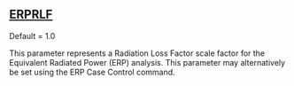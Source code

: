 ## [ERPRLF](https://nexus.hexagon.com/documentationcenter/bundle/MSC_Nastran_2022.4/page/Nastran_Combined_Book/qrg/parameters/TOC.ERPRLF.xhtml)

Default = 1.0

This parameter represents a Radiation Loss Factor scale factor for the Equivalent Radiated Power (ERP) analysis. This parameter may alternatively be set using the ERP Case Control command.

